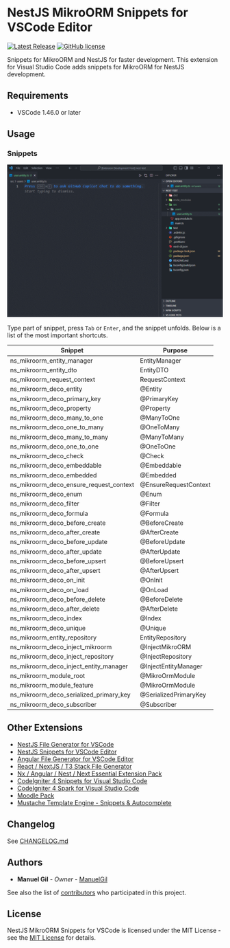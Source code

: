 # NestJS MikroORM Snippets for VSCode Editor

[![Latest Release](https://img.shields.io/visual-studio-marketplace/v/imgildev.vscode-nestjs-mikroorm-snippets?style=flat&label=VS%20Marketplace&logo=visual-studio-code)](https://marketplace.visualstudio.com/items?itemName=imgildev.vscode-nestjs-mikroorm-snippets)
[![GitHub license](https://img.shields.io/github/license/ManuelGil/vscode-nestjs-mikroorm-snippets)]()

Snippets for MikroORM and NestJS for faster development. This extension for Visual Studio Code adds snippets for MikroORM for NestJS development.

## Requirements

- VSCode 1.46.0 or later

## Usage

### Snippets

![demo](https://raw.githubusercontent.com/ManuelGil/vscode-nestjs-mikroorm-snippets/main/docs/images/demo.gif)

Type part of snippet, press `Tab` or `Enter`, and the snippet unfolds. Below is a list of the most important shortcuts.

| Snippet | Purpose |
| --- | --- |
| ns_mikroorm_entity_manager | EntityManager |
| ns_mikroorm_entity_dto | EntityDTO |
| ns_mikroorm_request_context | RequestContext |
| ns_mikroorm_deco_entity | @Entity |
| ns_mikroorm_deco_primary_key | @PrimaryKey |
| ns_mikroorm_deco_property | @Property |
| ns_mikroorm_deco_many_to_one | @ManyToOne |
| ns_mikroorm_deco_one_to_many | @OneToMany |
| ns_mikroorm_deco_many_to_many | @ManyToMany |
| ns_mikroorm_deco_one_to_one | @OneToOne |
| ns_mikroorm_deco_check | @Check |
| ns_mikroorm_deco_embeddable | @Embeddable |
| ns_mikroorm_deco_embedded | @Embedded |
| ns_mikroorm_deco_ensure_request_context | @EnsureRequestContext |
| ns_mikroorm_deco_enum | @Enum |
| ns_mikroorm_deco_filter | @Filter |
| ns_mikroorm_deco_formula | @Formula |
| ns_mikroorm_deco_before_create | @BeforeCreate |
| ns_mikroorm_deco_after_create | @AfterCreate |
| ns_mikroorm_deco_before_update | @BeforeUpdate |
| ns_mikroorm_deco_after_update | @AfterUpdate |
| ns_mikroorm_deco_before_upsert | @BeforeUpsert |
| ns_mikroorm_deco_after_upsert | @AfterUpsert |
| ns_mikroorm_deco_on_init | @OnInit |
| ns_mikroorm_deco_on_load | @OnLoad |
| ns_mikroorm_deco_before_delete | @BeforeDelete |
| ns_mikroorm_deco_after_delete | @AfterDelete |
| ns_mikroorm_deco_index | @Index |
| ns_mikroorm_deco_unique | @Unique |
| ns_mikroorm_entity_repository | EntityRepository |
| ns_mikroorm_deco_inject_mikroorm | @InjectMikroORM |
| ns_mikroorm_deco_inject_repository | @InjectRepository |
| ns_mikroorm_deco_inject_entity_manager | @InjectEntityManager |
| ns_mikroorm_module_root | @MikroOrmModule |
| ns_mikroorm_module_feature | @MikroOrmModule |
| ns_mikroorm_deco_serialized_primary_key | @SerializedPrimaryKey |
| ns_mikroorm_deco_subscriber | @Subscriber |

## Other Extensions

- [NestJS File Generator for VSCode](https://marketplace.visualstudio.com/items?itemName=imgildev.vscode-nestjs-generator)
- [NestJS Snippets for VSCode Editor](https://marketplace.visualstudio.com/items?itemName=imgildev.vscode-nestjs-snippets-extension)
- [Angular File Generator for VSCode Editor](https://marketplace.visualstudio.com/items?itemName=imgildev.vscode-angular-generator)
- [React / NextJS / T3 Stack File Generator](https://marketplace.visualstudio.com/items?itemName=imgildev.vscode-nextjs-generator)
- [Nx / Angular / Nest / Next Essential Extension Pack](https://marketplace.visualstudio.com/items?itemName=imgildev.vscode-nx-pack)
- [CodeIgniter 4 Snippets for Visual Studio Code](https://marketplace.visualstudio.com/items?itemName=imgildev.vscode-codeigniter4-shield-snippets)
- [CodeIgniter 4 Spark for Visual Studio Code](https://marketplace.visualstudio.com/items?itemName=imgildev.vscode-codeigniter4-shield-spark)
- [Moodle Pack](https://marketplace.visualstudio.com/items?itemName=imgildev.vscode-moodle-snippets)
- [Mustache Template Engine - Snippets & Autocomplete](https://marketplace.visualstudio.com/items?itemName=imgildev.vscode-mustache-snippets)

## Changelog

See [CHANGELOG.md](./CHANGELOG.md)

## Authors

- **Manuel Gil** - _Owner_ - [ManuelGil](https://github.com/ManuelGil)

See also the list of [contributors](https://github.com/ManuelGil/vscode-nestjs-mikroorm-snippets/contributors) who participated in this project.

## License

NestJS MikroORM Snippets for VSCode is licensed under the MIT License - see the [MIT License](https://opensource.org/licenses/MIT) for details.
